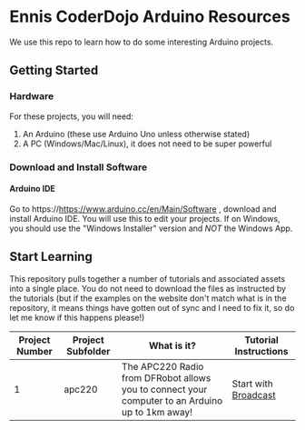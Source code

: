 # Ennis CoderDojo Arduino Resources
We use this repo to learn how to do some interesting Arduino projects.

## Getting Started

### Hardware
For these projects, you will need:
1. An Arduino (these use Arduino Uno unless otherwise stated)
2. A PC (Windows/Mac/Linux), it does not need to be super powerful

### Download and Install Software
#### Arduino IDE
Go to https://https://www.arduino.cc/en/Main/Software , download and install Arduino IDE. You will use this to edit your projects. If on Windows, you should use the "Windows Installer" version and *NOT* the Windows App.


## Start Learning
This repository pulls together a number of tutorials and associated assets into a single place. You do not need to download the files as instructed by the tutorials (but if the examples on the website don't match what is in the repository, it means things have gotten out of sync and I need to fix it, so do let me know if this happens please!)

|Project Number|Project Subfolder|What is it?|Tutorial Instructions|
|--|-----------------|-----------|---------------------|
|1 |apc220  | The APC220 Radio from DFRobot allows you to connect your computer to an Arduino up to 1km away! | Start with [Broadcast](apc220/BROADCAST.md)|
